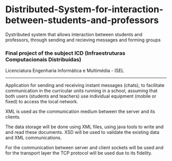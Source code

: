 # Distributed-System-for-interaction-between-students-and-professors
Dystributed system that allows interaction between students and professors, through sending and recieving messages and forming groups

### Final project of the subject ICD (Infraestruturas Computacionais Distribuídas)

Licenciatura Engenharia Informática e Multimédia - ISEL

---

Application for sending and receiving instant messages (chats), to facilitate communication in the curricular units running in a school, 
assuming that both users (students and teachers) use individual equipment (mobile or fixed) to access the local network.

XML is used as the communication medium between the server and its clients. 

The data storage will be done using XML files, using java tools to write and 
and read these documents. XSD will be used to validate the existing data and XML communications.

For the communication between server and client sockets will be used and for the transport layer the TCP protocol will be used due to its fidelity.

